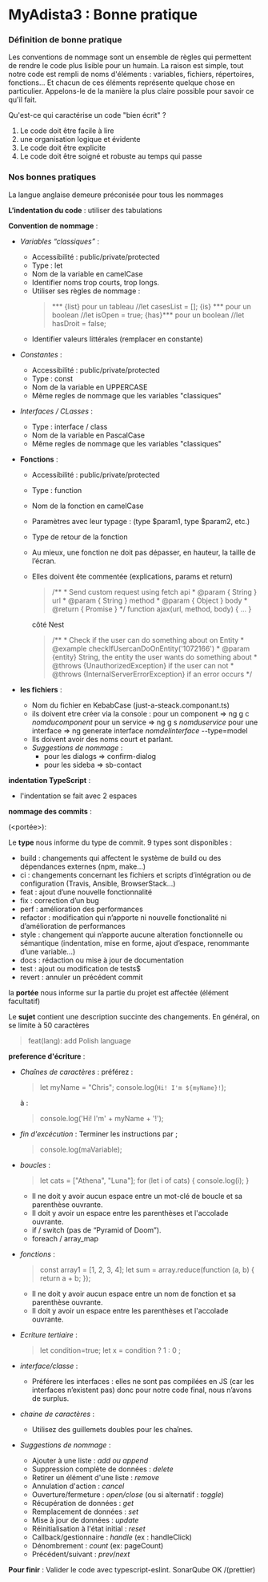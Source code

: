 # MyAdista3 : Bonne pratique

### Définition de bonne pratique
Les conventions de nommage sont un ensemble de règles qui permettent de rendre le code plus lisible pour un humain. La raison est simple, tout notre code est rempli de noms d'éléments : variables, fichiers, répertoires, fonctions... Et chacun de ces éléments représente quelque chose en particulier. Appelons-le de la manière la plus claire possible pour savoir ce qu'il fait. 

Qu'est-ce qui caractérise un code "bien écrit" ?
1. Le code doit être facile à lire
2. une organisation logique et évidente
3. Le code doit être explicite 
4. Le code doit être soigné et robuste au temps qui passe

### Nos bonnes pratiques

La langue anglaise demeure préconisée pour tous les nommages

**L’indentation du code** :
utiliser des tabulations

**Convention de nommage** :

* *Variables “classiques”* :
    * Accessibilité : public/private/protected
    * Type : let
    * Nom de la variable en camelCase
    * Identifier noms trop courts, trop longs.
    * Utiliser ses règles de nommage :
        >  *** {list} pour un tableau //let casesList = [];
        {is} *** pour un boolean //let isOpen = true;
        {has}*** pour un boolean //let hasDroit = false; 
    * Identifier valeurs littérales (remplacer en constante)
* *Constantes* :
    * Accessibilité : public/private/protected
    * Type : const
    * Nom de la variable en UPPERCASE
    * Même regles de nommage que les variables "classiques"
* *Interfaces / CLasses* :
    * Type : interface / class
    * Nom de la variable en PascalCase
    * Même regles de nommage que les variables "classiques" 
* **Fonctions** :
    * Accessibilité : public/private/protected
    * Type : function
    * Nom de la fonction en camelCase
    * Paramètres avec leur typage : (type $param1, type $param2, etc.)
    * Type de retour de la fonction
    * Au mieux, une fonction ne doit pas dépasser, en hauteur, la taille de l’écran.
    * Elles doivent ête commentée (explications, params et return)
        >/**
            * Send custom request using fetch api
            * @param { String } url
            * @param { String } method
            * @param { Object } body
            * @return { Promise }
            */
            function ajax(url, method, body) {
                …
            }

        côté Nest
        >/**
            * Check if the user can do something about on Entity
            * @example checkIfUsercanDoOnEntity('1072166')
            * @param {entity} String, the entity the user wants do something about
            * @throws {UnauthorizedException} if the user can not 
            * @throws {InternalServerErrorException} if an error occurs
            */

* **les fichiers** :
    * Nom du fichier en KebabCase (just-a-steack.componant.ts)
    * ils doivent etre créer via la console :
        pour un component => ng g c *nomducomponent*
        pour un service => ng g s *nomduservice*
        pour une interface => ng generate interface *nomdelinterface* --type=model
    * Ils doivent avoir des noms court et parlant.
    * *Suggestions de nommage* :
        * pour les dialogs => confirm-dialog
        * pour les sideba => sb-contact

**indentation TypeScript** :
 * l'indentation se fait avec 2 espaces

**nommage des commits** :

  <type>(<portée>): <sujet>

Le **type** nous informe du type de commit. 
9 types sont disponibles :
   * build : changements qui affectent le système de build ou des dépendances externes (npm, make…)
   * ci : changements concernant les fichiers et scripts d’intégration ou de configuration (Travis, Ansible, BrowserStack…)
   * feat : ajout d’une nouvelle fonctionnalité
   * fix : correction d’un bug
   * perf : amélioration des performances
   * refactor : modification qui n’apporte ni nouvelle fonctionalité ni d’amélioration de performances
   * style : changement qui n’apporte aucune alteration fonctionnelle ou sémantique (indentation, mise en forme, ajout d’espace, renommante d’une variable…)
   * docs : rédaction ou mise à jour de documentation
   * test : ajout ou modification de tests$
   * revert : annuler un précédent commit

la **portée** nous informe sur la partie du projet est affectée (élément facultatif)

Le **sujet** contient une description succinte des changements. En général, on se limite à 50 caractères
 > feat(lang): add Polish language

**preference d'écriture** :
* *Chaînes de caractères* :
    préférez :
    >let myName = "Chris";
    console.log(`Hi! I'm ${myName}!`);  

    à :
    >console.log('Hi! I\'m' + myName + '!');
* *fin d'excécution* :
    Terminer les instructions par ;
    > console.log(maVariable);
* *boucles* : 
    >let cats = ["Athena", "Luna"];
    for (let i of cats) {
    console.log(i);
    }
    * Il ne doit y avoir aucun espace entre un mot-clé de boucle et sa parenthèse ouvrante.
    * Il doit y avoir un espace entre les parenthèses et l'accolade ouvrante.
    * if / switch (pas de “Pyramid of Doom”).
    * foreach / array_map
* *fonctions* : 
    >const array1 = [1, 2, 3, 4];
    let sum = array.reduce(function (a, b) {
    return a + b;
    });
    * Il ne doit y avoir aucun espace entre un nom de fonction et sa parenthèse ouvrante.
    * Il doit y avoir un espace entre les parenthèses et l'accolade ouvrante.
* *Ecriture tertiaire* : 
    >let condition=true;
    let x = condition ? 1 : 0 ;
* *interface/classe* :
    * Préférere les interfaces : elles ne sont pas compilées en JS (car les interfaces n’existent pas) donc pour notre code final, nous n’avons de surplus.
* *chaine de caractères* :
    * Utilisez des guillemets doubles pour les chaînes.
* *Suggestions de nommage* :
    * Ajouter à une liste : *add ou append*
    * Suppression complète de données : *delete*
    * Retirer un élément d'une liste : *remove*
    * Annulation d'action : *cancel*
    * Ouverture/fermeture : *open/close* (ou si alternatif : *toggle*)
    * Récupération de données : *get* 
    * Remplacement de données : *set*
    * Mise à jour de données : *update* 
    * Réinitialisation à l'état initial : *reset*
    * Callback/gestionnaire : *handle* (ex : handleClick)
    * Dénombrement : *count* (ex: pageCount)
    * Précédent/suivant : *prev*/*next*



**Pour finir** :
Valider le code avec typescript-eslint.
SonarQube OK /(prettier)